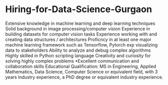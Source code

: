# Hiring-for-Data-Science-Gurgaon
Extensive knowledge in machine learning and deep learning techniques Solid background in image processing/computer vision Experience in building datasets for computer vision tasks Experience working with and creating data structures / architectures Proficncy in at least one major machine learning framework such as Tensorflow, Pytorch exp visualizing data to stakeholders Ability to analyze and debug complex algorithms Highly skilled in Python scripting language Creativity and curiosity for solving highly complex problems •Excellent communication and collaboration skills Educational Qualification: MS in Engineering, Applied Mathematics, Data Science, Computer Science or equivalent field, with 3 years industry experience, a PhD degree or equivalent industry experience.
